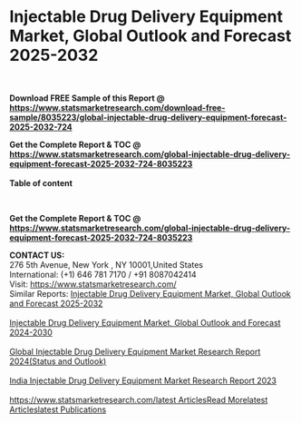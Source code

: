 <h1>Injectable Drug Delivery Equipment Market, Global Outlook and Forecast 2025-2032</h1><br/><p><strong>Download FREE Sample of this Report @ <a href="https://www.statsmarketresearch.com/download-free-sample/8035223/global-injectable-drug-delivery-equipment-forecast-2025-2032-724">https://www.statsmarketresearch.com/download-free-sample/8035223/global-injectable-drug-delivery-equipment-forecast-2025-2032-724</a></strong></p><div><b>Get the Complete Report & TOC @ <a href="https://www.statsmarketresearch.com/global-injectable-drug-delivery-equipment-forecast-2025-2032-724-8035223">https://www.statsmarketresearch.com/global-injectable-drug-delivery-equipment-forecast-2025-2032-724-8035223</a></b></div><br><b>Table of content</b><p><br><div><b>Get the Complete Report & TOC @ <a href="https://www.statsmarketresearch.com/global-injectable-drug-delivery-equipment-forecast-2025-2032-724-8035223">https://www.statsmarketresearch.com/global-injectable-drug-delivery-equipment-forecast-2025-2032-724-8035223</a></b></div></p> <b>CONTACT US:</b><br>276 5th Avenue, New York , NY 10001,United States<br>International: (+1) 646 781 7170 / +91 8087042414<br>Visit: <a href="https://www.statsmarketresearch.com/">https://www.statsmarketresearch.com/</a><br>Similar Reports: <a href="https://www.statsmarketresearch.com/global-injectable-drug-delivery-equipment-forecast-2025-2032-724-8035223">Injectable Drug Delivery Equipment Market, Global Outlook and Forecast 2025-2032</a><br/><br/><a href="https://www.statsmarketresearch.com/global-injectable-drug-delivery-equipment-forecast-2025-2032-724-8035223">Injectable Drug Delivery Equipment Market, Global Outlook and Forecast 2024-2030</a><br/><br/><a href="https://www.statsmarketresearch.com/global-injectable-drug-delivery-equipment-forecast-2025-2032-724-8035223">Global Injectable Drug Delivery Equipment Market Research Report 2024(Status and Outlook)</a><br/><br/><a href="https://www.statsmarketresearch.com/global-injectable-drug-delivery-equipment-forecast-2025-2032-724-8035223">India Injectable Drug Delivery Equipment Market Research Report 2023</a><br/><br/><a href="https://gyeongbokgung.com">https://www.statsmarketresearch.com/</a><a href="https://hallyeomaritime.com">latest Articles</a><a href="https://jingwansa.com">Read More</a><a href=https://nguoiviet.jp/">latest Articles</a><a href="https://www.intelmarketresearch.com/">latest Publications</a>